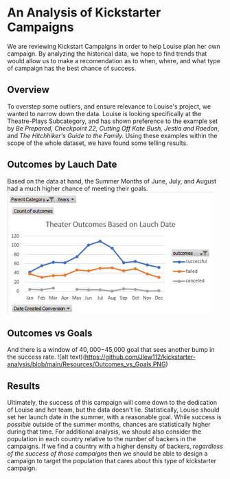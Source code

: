 # An Analysis of Kickstarter Campaigns
We are reviewing Kickstart Campaigns in order to help Louise plan her own campaign. By analyzing the historical data, we hope to find trends that would allow us to make a recomendation as to when, where, and what type of campaign has the best chance of success.

## Overview
To overstep some outliers, and ensure relevance to Louise's project, we wanted to narrow down the data. Louise is looking specifically at the Theatre-Plays Subcategory, and has shown preference to the example set by *Be Prepared, Checkpoint 22, Cutting Off Kate Bush, Jestia and Raedon*, and *The Hitchhiker's Guide to the Family.* Using these examples within the scope of the whole dataset, we have found some telling results.

## Outcomes by Lauch Date
Based on the data at hand, the Summer Months of June, July, and August had a much higher chance of meeting their goals.
![alt text](https://github.com/Jlew112/kickstarter-analysis/blob/main/Resources/Theater%20Outcomes%20by%20Launch%20Date.PNG)

## Outcomes vs Goals
And there is a window of $40,000-$45,000 goal that sees another bump in the success rate.
![alt text)(https://github.com/Jlew112/kickstarter-analysis/blob/main/Resources/Outcomes_vs_Goals.PNG)

## Results
Ultimately, the success of this campaign will come down to the dedication of Louise and her team, but the data doesn't lie. Statistically, Louise should set her launch date in the summer, with a reasonable goal. While success is *possible* outside of the summer months, chances are statistically higher during that time. For additional analysis, we should also consider the population in each country relative to the number of backers in the campaigns. If we find a country with a higher density of backers, *regardless of the success of those campaigns* then we should be able to design a campaign to target the population that cares about this type of kickstarter campaign.
